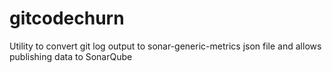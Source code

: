 # gitcodechurn
Utility to convert git log output to sonar-generic-metrics json file and allows publishing data to SonarQube
